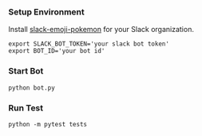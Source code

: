 ### Setup Environment

Install [slack-emoji-pokemon](https://github.com/Templarian/slack-emoji-pokemon) for your Slack organization.

```
export SLACK_BOT_TOKEN='your slack bot token'
export BOT_ID='your bot id'
```

### Start Bot

```
python bot.py
```

### Run Test

```
python -m pytest tests
```
